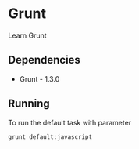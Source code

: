 # Grunt

Learn Grunt

## Dependencies

* Grunt - 1.3.0


## Running

To run the default task with parameter

    grunt default:javascript
